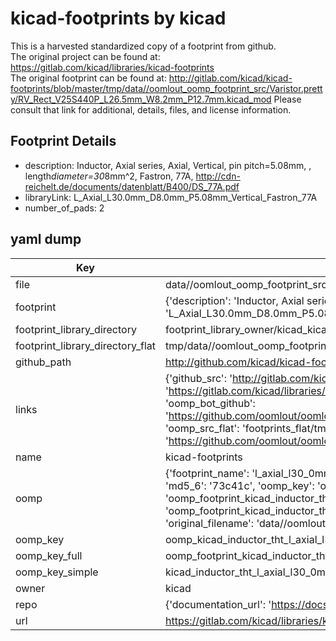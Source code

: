 # kicad-footprints by kicad  
This is a harvested standardized copy of a footprint from github.  
The original project can be found at:  
https://gitlab.com/kicad/libraries/kicad-footprints  
The original footprint can be found at:
http://gitlab.com/kicad/kicad-footprints/blob/master/tmp/data//oomlout_oomp_footprint_src/Varistor.pretty/RV_Rect_V25S440P_L26.5mm_W8.2mm_P12.7mm.kicad_mod
Please consult that link for additional, details, files, and license information.  
## Footprint Details
* description: Inductor, Axial series, Axial, Vertical, pin pitch=5.08mm, , length*diameter=30*8mm^2, Fastron, 77A, http://cdn-reichelt.de/documents/datenblatt/B400/DS_77A.pdf  
* libraryLink: L_Axial_L30.0mm_D8.0mm_P5.08mm_Vertical_Fastron_77A  
* number_of_pads: 2  
## yaml dump  
| Key | Value |  
| --- | --- |  
| file | data//oomlout_oomp_footprint_src/kicad-footprints/Inductor_THT.pretty/L_Axial_L30.0mm_D8.0mm_P5.08mm_Vertical_Fastron_77A.kicad_mod |  
| footprint | {'description': 'Inductor, Axial series, Axial, Vertical, pin pitch=5.08mm, , length*diameter=30*8mm^2, Fastron, 77A, http://cdn-reichelt.de/documents/datenblatt/B400/DS_77A.pdf', 'libraryLink': 'L_Axial_L30.0mm_D8.0mm_P5.08mm_Vertical_Fastron_77A', 'number_of_pads': 2} |  
| footprint_library_directory | footprint_library_owner/kicad_kicad-footprints/ |  
| footprint_library_directory_flat | tmp/data//oomlout_oomp_footprint_src/footprints_flat/kicad_inductor_tht_l_axial_l30_0mm_d8_0mm_p5_08mm_vertical_fastron_77a/working |  
| github_path | http://github.com/kicad/kicad-footprints/blob/master/tmp/data//oomlout_oomp_footprint_src/Inductor_THT.pretty/L_Axial_L30.0mm_D8.0mm_P5.08mm_Vertical_Fastron_77A.kicad_mod |  
| links | {'github_src': 'http://gitlab.com/kicad/kicad-footprints/blob/master/tmp/data//oomlout_oomp_footprint_src/Varistor.pretty/RV_Rect_V25S440P_L26.5mm_W8.2mm_P12.7mm.kicad_mod', 'github_src_repo': 'https://gitlab.com/kicad/libraries/kicad-footprints', 'oomp_bot': 'tmp/data//oomlout_oomp_footprint_src/footprints/kicad_inductor_tht_l_axial_l30_0mm_d8_0mm_p5_08mm_vertical_fastron_77a/working', 'oomp_bot_github': 'https://github.com/oomlout/oomlout_oomp_footprint_bot/tree/main/tmp/data//oomlout_oomp_footprint_src/footprints/kicad_inductor_tht_l_axial_l30_0mm_d8_0mm_p5_08mm_vertical_fastron_77a/working', 'oomp_src_flat': 'footprints_flat/tmp/data//oomlout_oomp_footprint_src/footprints_flat/kicad_inductor_tht_l_axial_l30_0mm_d8_0mm_p5_08mm_vertical_fastron_77a/working', 'oomp_src_flat_github': 'https://github.com/oomlout/oomlout_oomp_footprint_src/tree/main/tmp/data//oomlout_oomp_footprint_src/footprints_flat/kicad_inductor_tht_l_axial_l30_0mm_d8_0mm_p5_08mm_vertical_fastron_77a/working'} |  
| name | kicad-footprints |  
| oomp | {'footprint_name': 'l_axial_l30_0mm_d8_0mm_p5_08mm_vertical_fastron_77a', 'library_name': 'inductor_tht', 'md5': '73c41c79361946fcf5aced6094f844ae', 'md5_10': '73c41c7936', 'md5_5': '73c41', 'md5_6': '73c41c', 'oomp_key': 'oomp_kicad_inductor_tht_l_axial_l30_0mm_d8_0mm_p5_08mm_vertical_fastron_77a', 'oomp_key_extra': 'oomp_footprint_kicad_inductor_tht_l_axial_l30_0mm_d8_0mm_p5_08mm_vertical_fastron_77a', 'oomp_key_full': 'oomp_footprint_kicad_inductor_tht_l_axial_l30_0mm_d8_0mm_p5_08mm_vertical_fastron_77a_73c41c', 'oomp_key_simple': 'kicad_inductor_tht_l_axial_l30_0mm_d8_0mm_p5_08mm_vertical_fastron_77a', 'original_filename': 'data//oomlout_oomp_footprint_src/kicad-footprints/Inductor_THT.pretty/L_Axial_L30.0mm_D8.0mm_P5.08mm_Vertical_Fastron_77A.kicad_mod', 'owner_name': 'kicad'} |  
| oomp_key | oomp_kicad_inductor_tht_l_axial_l30_0mm_d8_0mm_p5_08mm_vertical_fastron_77a |  
| oomp_key_full | oomp_footprint_kicad_inductor_tht_l_axial_l30_0mm_d8_0mm_p5_08mm_vertical_fastron_77a |  
| oomp_key_simple | kicad_inductor_tht_l_axial_l30_0mm_d8_0mm_p5_08mm_vertical_fastron_77a |  
| owner | kicad |  
| repo | {'documentation_url': 'https://docs.github.com/rest/repos/repos#get-a-repository', 'message': 'Not Found'} |  
| url | https://gitlab.com/kicad/libraries/kicad-footprints |  

